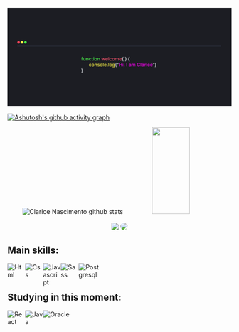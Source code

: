  <img width="100%" height="50%" src="/assets/imagem.png"><br>


[![Ashutosh's github activity graph](https://github-readme-activity-graph.vercel.app/graph?username=aclaricenascimento&bg_color=0d1117&color=cc04d4&line=bf4abe&point=ff90fd&area=true&hide_border=true)](https://github.com/ashutosh00710/github-readme-activity-graph)


<div align="center">  
 <img width="49%" height="195px" src="https://github-readme-stats.vercel.app/api?username=aclaricenascimento&show_icons=true&count_private=true&hide_border=true&title_color=cc04d4&icon_color=cc04d4&text_color=c9d1d9&bg_color=0d1117" alt="Clarice Nascimento github stats" /> 
 <img width="41%" height="195px" src="https://github-readme-stats.vercel.app/api/top-langs/?username=aclaricenascimento&layout=compact&hide_border=true&title_color=cc04d4&text_color=cc04d4&bg_color=0d1117" />
</div><br>

<div align="center">
 <a href = "mailto:cmp.1a.claricestfy@gmail.com" target="_blank"> <img src="https://img.shields.io/badge/-Gmail-%23333?style=for-the-badge&logo=gmail&logoColor=white" target="_blank"></a>
 <a href="https://www.linkedin.com/in/clarice-nascimento-5a5603318/" target="_blank"><img src="https://img.shields.io/badge/-LinkedIn-%230077B5?style=for-the-badge&logo=linkedin&logoColor=white" style="border-radius: 30px" target="_blank"></a><br>
</div>
 
 ## Main skills:
<a href="https://developer.mozilla.org/pt-BR/docs/Web/HTML" target="_blank">
 <img align="left" title="Html" alt="Html" width="40px" 
src="https://cdn.jsdelivr.net/gh/devicons/devicon/icons/html5/html5-original.svg"/>     
<a/>

<a href="https://developer.mozilla.org/pt-BR/docs/Web/CSS" target="_blank">
 <img align="left" title="Css" alt="Css" width="40px" 
src="https://cdn.jsdelivr.net/gh/devicons/devicon/icons/css3/css3-original.svg"/>     
<a/>
 
<a href="https://developer.mozilla.org/pt-BR/docs/Web/JavaScript" target="_blank">
 <img align="left" title="Javascript" alt="Javascript" width="40px" src="https://cdn.jsdelivr.net/gh/devicons/devicon/icons/javascript/javascript-original.svg"/>         
<a/>

<a href="https://sass-lang.com/" target="_blank">
 <img align="left" title="Sass" alt="Sass" width="40px" 
src="https://cdn.jsdelivr.net/gh/devicons/devicon@latest/icons/sass/sass-original.svg"/>     
<a/>

<a href="https://www.mysql.com/" target="_blank">
 <img align="left" title="Postgresql" alt="Postgresql" width="47px" 
src="https://cdn.jsdelivr.net/gh/devicons/devicon@latest/icons/mysql/mysql-original-wordmark.svg"/><br><br>       
<a/>

## Studying in this moment:
<a href="https://angular.dev/" target="_blank">
 <img align="left" title="React" alt="React" width="40px"
src="https://cdn.jsdelivr.net/gh/devicons/devicon@latest/icons/angular/angular-original.svg"/>
<a/>
 
<a href="https://www.oracle.com/br/java/" target="_blank">
 <img align="left" title="Java" alt="Java" width="40px"
src="https://cdn.jsdelivr.net/gh/devicons/devicon@latest/icons/java/java-original.svg"/>
<a/>

<a href="https://www.oracle.com/br/" target="_blank">
 <img align="left" title="Oracle" alt="Oracle" width="60px"
src="https://cdn.jsdelivr.net/gh/devicons/devicon@latest/icons/oracle/oracle-original.svg"/>
<a/>


